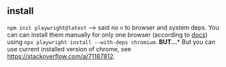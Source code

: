 ## install
`npm init playwright@latest` --> said no `n` to browser and system deps.
You can can install them manually for only one browser (according to [docs](https://playwright.dev/docs/browsers#install-system-dependencies)) using `npx playwright install --with-deps chromium`. **BUT...***
But you can use current installed version of chrome, see https://stackoverflow.com/a/71187812.
